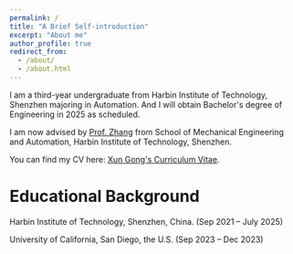 ```yaml
---
permalink: /
title: "A Brief Self-introduction"
excerpt: "About me"
author_profile: true
redirect_from: 
  - /about/
  - /about.html
---
```


I am a third-year undergraduate from Harbin Institute of Technology, Shenzhen majoring in Automation. And I will obtain Bachelor's degree of Engineering in 2025 as scheduled. 

I am now advised by [Prof. Zhang](http://faculty.hitsz.edu.cn/zhangying) from School of Mechanical Engineering and Automation, Harbin Institute of Technology, Shenzhen.

You can find my CV here: [Xun Gong's Curriculum Vitae](../assets/Curriculum_Vitae.pdf).

Educational Background
======
Harbin Institute of Technology, Shenzhen, China. (Sep 2021 – July 2025) 

University of California, San Diego, the U.S. (Sep 2023 – Dec 2023)

